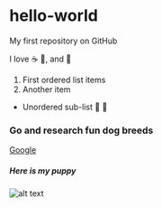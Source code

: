 # hello-world
My first repository on GitHub

I love :coffee: :pizza:, and :dancer:

1. First ordered list items
2. Another item

* Unordered sub-list :banana: :apple:

### Go and research fun dog breeds
[Google](https://www.google.com)

##### Here is my puppy
![alt text](https://www.bing.com/images/search?view=detailV2&ccid=sOQswI%2bT&id=73CF2E60A46EA2A633884D7A638411A1B7800495&thid=OIP.sOQswI-T4jxvlDOk2800bwHaE8&mediaurl=https%3a%2f%2fgoldendoodleadvice.com%2fwp-content%2fuploads%2f2020%2f04%2f1-1.jpg&cdnurl=https%3a%2f%2fth.bing.com%2fth%2fid%2fR.b0e42cc08f93e23c6f9433a4dbcd346f%3frik%3dlQSAt6ERhGN6TQ%26pid%3dImgRaw%26r%3d0&exph=800&expw=1200&q=minature+goldendoodles&simid=608051469552066733&FORM=IRPRST&ck=76B9E7390763CABA7FC56304EF55F27D&selectedIndex=27&ajaxhist=0&ajaxserp=0)
